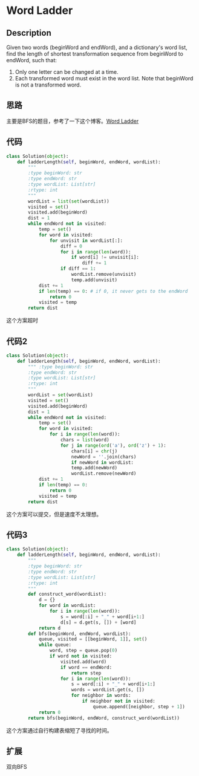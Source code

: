 # Word Ladder

## Description

Given two words (beginWord and endWord), and a dictionary's word list, find the length of shortest transformation sequence from beginWord to endWord, such that:

1. Only one letter can be changed at a time.
2. Each transformed word must exist in the word list. Note that beginWord is not a transformed word.

## 思路

主要是BFS的题目，参考了一下这个博客。[Word Ladder](https://www.jianshu.com/p/753bd585d57e)

## 代码

``` python
class Solution(object):
    def ladderLength(self, beginWord, endWord, wordList):
        """
        :type beginWord: str
        :type endWord: str
        :type wordList: List[str]
        :rtype: int
        """
        wordList = list(set(wordList)) 
        visited = set() 
        visited.add(beginWord)
        dist = 1 
        while endWord not in visited: 
            temp = set() 
            for word in visited: 
                for unvisit in wordList[:]:
                    diff = 0
                    for i in range(len(word)):
                        if word[i] != unvisit[i]:
                            diff += 1
                    if diff == 1:
                        wordList.remove(unvisit)
                        temp.add(unvisit)
            dist += 1 
            if len(temp) == 0: # if 0, it never gets to the endWord 
                return 0 
            visited = temp 
        return dist
```

这个方案超时

## 代码2

``` python
class Solution(object): 
    def ladderLength(self, beginWord, endWord, wordList): 
        """ :type beginWord: str
        :type endWord: str
        :type wordList: List[str]
        :rtype: int
        """
        wordList = set(wordList)
        visited = set()
        visited.add(beginWord)  
        dist = 1
        while endWord not in visited:
            temp = set()
            for word in visited:
                for i in range(len(word)):
                    chars = list(word)
                    for j in range(ord('a'), ord('z') + 1):
                        chars[i] = chr(j)
                        newWord = ''.join(chars)
                        if newWord in wordList:
                        temp.add(newWord)
                        wordList.remove(newWord)
            dist += 1 
            if len(temp) == 0:
                return 0
            visited = temp
        return dist
```

这个方案可以提交，但是速度不太理想。

## 代码3

``` python
class Solution(object):
    def ladderLength(self, beginWord, endWord, wordList):
        """
        :type beginWord: str
        :type endWord: str
        :type wordList: List[str]
        :rtype: int
        """
        def construct_word(wordList):
            d = {}
            for word in wordList:
                for i in range(len(word)):
                    s = word[:i] + "_" + word[i+1:]
                    d[s] = d.get(s, []) + [word]
            return d
        def bfs(beginWord, endWord, wordList):
            queue, visited = [[beginWord, 1]], set()
            while queue:
                word, step = queue.pop(0)
                if word not in visited:
                    visited.add(word)
                    if word == endWord:
                        return step
                    for i in range(len(word)):
                        s = word[:i] + "_" + word[i+1:]
                        words = wordList.get(s, [])
                        for neighbor in words:
                            if neighbor not in visited:
                                queue.append([neighbor, step + 1])
            return 0
        return bfs(beginWord, endWord, construct_word(wordList))
```

这个方案通过自行构建表缩短了寻找的时间。

## 扩展

双向BFS